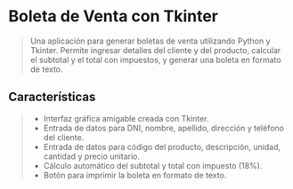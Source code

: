 # Boleta de Venta con Tkinter

>Una aplicación para generar boletas de venta utilizando Python y Tkinter. Permite ingresar detalles del cliente y del producto, calcular el subtotal y el total con impuestos, y generar una boleta en formato de texto.

## Características
>- Interfaz gráfica amigable creada con Tkinter.
>- Entrada de datos para DNI, nombre, apellido, dirección y teléfono del cliente.
>- Entrada de datos para código del producto, descripción, unidad, cantidad y precio unitario.
>- Cálculo automático del subtotal y total con impuesto (18%).
>- Botón para imprimir la boleta en formato de texto.


